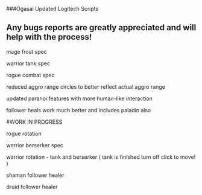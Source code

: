 ###Ogasai Updated Logitech Scripts

## Any bugs reports are greatly appreciated and will help with the process!

mage frost spec

warrior tank spec

rogue combat spec

reduced aggro range circles to better reflect actual aggro range

updated paranoi features with more human-like interaction

follower heals work much better and includes paladin also

#WORK IN PROGRESS 

rogue rotation

warrior berserker spec

warrior rotation - tank and berserker ( tank is finished turn off click to move! )

shaman follower healer

druid follower healer

